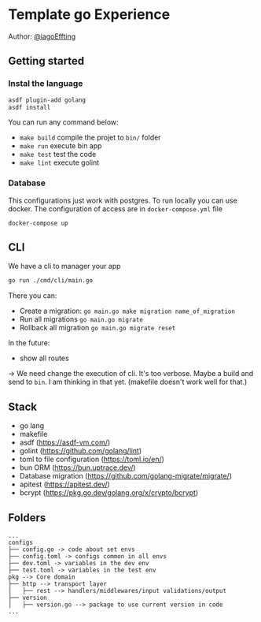 # Template go Experience

Author: [@iagoEffting](https://twitter.com/iagoEffting)

## Getting started

### Instal the language

```sh
asdf plugin-add golang
asdf install
```

You can run any command below:

- `make build` compile the projet to `bin/` folder
- `make run` execute bin app
- `make test` test the code
- `make lint` execute golint


### Database

This configurations just work with postgres. To run locally you can use docker.
The configuration of access are in `docker-compose.yml` file

```
docker-compose up
```

## CLI

We have a cli to manager your app

```sh
go run ./cmd/cli/main.go
```

There you can:

- Create a migration: `go main.go make migration name_of_migration`
- Run all migrations `go main.go migrate`
- Rollback all migration `go main.go migrate reset`

In the future:

- show all routes

-> We need change the execution of cli. It's too verbose. Maybe a build and send to `bin`. I am thinking in that yet. (makefile doesn't work well for that.)

## Stack

- go lang
- makefile
- asdf (https://asdf-vm.com/)
- golint (https://github.com/golang/lint)
- toml to file configuration (https://toml.io/en/)
- bun ORM (https://bun.uptrace.dev/)
- Database migration (https://github.com/golang-migrate/migrate/)
- apitest (https://apitest.dev/)
- bcrypt (https://pkg.go.dev/golang.org/x/crypto/bcrypt)

## Folders

```
...
configs
├── config.go -> code about set envs
├── config.toml -> configs common in all envs
├── dev.toml -> variables in the dev env
├── test.toml -> variables in the test env
pkg --> Core domain
├── http --> transport layer
│   ├── rest --> handlers/middlewares/input validations/output
├── version
│   ├── version.go --> package to use current version in code
...
```